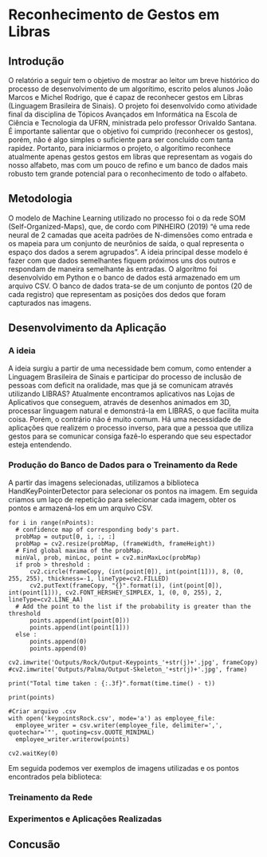 # Reconhecimento de Gestos em Libras

## Introdução
   O relatório a seguir tem o objetivo de mostrar ao leitor um breve histórico do processo de desenvolvimento de um algorítimo, escrito pelos alunos João Marcos e Michel Rodrigo, que é capaz de reconhecer gestos em Libras (Linguagem Brasileira de Sinais).
   O projeto foi desenvolvido como atividade final da disciplina de Tópicos Avançados em Informática na Escola de Ciência e Tecnologia da UFRN, ministrada pelo professor Orivaldo Santana.
   É importante salientar que o objetivo foi cumprido (reconhecer os gestos), porém, não é algo simples o suficiente para ser concluído com tanta rapidez. Portanto, para iniciarmos o projeto, o algorítimo reconhece atualmente apenas gestos gestos em libras que representam as vogais do nosso alfabeto, mas com um pouco de refino e um banco de dados mais robusto tem grande potencial para o reconhecimento de todo o alfabeto.

## Metodologia
   O modelo de Machine Learning utilizado no processo foi o da rede SOM (Self-Organized-Maps), que, de cordo com PINHEIRO (2019) “é uma rede neural de 2 camadas que aceita padrões de N-dimensões como entrada e os mapeia para um conjunto de neurônios de saída, o qual representa o espaço dos dados a serem agrupados”.
   A ideia principal desse modelo é fazer com que dados semelhantes fiquem próximos uns dos outros e respondam de maneira semelhante às entradas.
   O algorítmo foi desenvolvido em Python e o banco de dados está armazenado em um arquivo CSV.
   O banco de dados trata-se de um conjunto de pontos (20 de cada registro) que representam as posições dos dedos que foram capturados nas imagens.

## Desenvolvimento da Aplicação
### A ideia
   A ideia surgiu a partir de uma necessidade bem comum, como entender a Linguagem Brasileira de Sinais e participar do processo de inclusão de pessoas com deficit na oralidade, mas que já se comunicam através utilizando LIBRAS?
   Atualmente encontramos aplicativos nas Lojas de Aplicativos que conseguem, através de desenhos animados em 3D, processar linguagem natural e demonstrá-la em LIBRAS, o que facilita muita coisa. Porém, o contrário não é muito comum.
   Há uma necessidade de aplicações que realizem o processo inverso, para que a pessoa que utiliza gestos para se comunicar consiga fazê-lo esperando que seu espectador esteja entendendo.

### Produção do Banco de Dados para o Treinamento da Rede
   A partir das imagens selecionadas, utilizamos a biblioteca HandKeyPointerDetector para selecionar os pontos na imagem. Em seguida criamos um laço de repetição para selecionar cada imagem, obter os pontos e armazená-los em um arquivo CSV.
```
for i in range(nPoints):
  # confidence map of corresponding body's part.
  probMap = output[0, i, :, :]
  probMap = cv2.resize(probMap, (frameWidth, frameHeight))
  # Find global maxima of the probMap.
  minVal, prob, minLoc, point = cv2.minMaxLoc(probMap)
  if prob > threshold :
      cv2.circle(frameCopy, (int(point[0]), int(point[1])), 8, (0, 255, 255), thickness=-1, lineType=cv2.FILLED)
      cv2.putText(frameCopy, "{}".format(i), (int(point[0]), int(point[1])), cv2.FONT_HERSHEY_SIMPLEX, 1, (0, 0, 255), 2, lineType=cv2.LINE_AA)
  # Add the point to the list if the probability is greater than the threshold
      points.append(int(point[0]))
      points.append(int(point[1]))
  else :
      points.append(0)
      points.append(0)

cv2.imwrite('Outputs/Rock/Output-Keypoints_'+str(j)+'.jpg', frameCopy)
#cv2.imwrite('Outputs/Palma/Output-Skeleton_'+str(j)+'.jpg', frame)

print("Total time taken : {:.3f}".format(time.time() - t))

print(points)

#Criar arquivo .csv
with open('keypointsRock.csv', mode='a') as employee_file:
  employee_writer = csv.writer(employee_file, delimiter=',', quotechar='"', quoting=csv.QUOTE_MINIMAL)
  employee_writer.writerow(points)

cv2.waitKey(0)
```
   Em seguida podemos ver exemplos de imagens utilizadas e os pontos encontrados pela biblioteca:
   

### Treinamento da Rede

### Experimentos e Aplicações Realizadas

## Concusão

